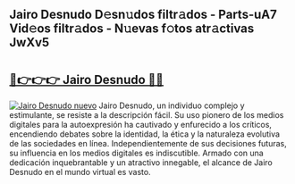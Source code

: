 ## Jairo Desnudo D𝚎sn𝚞dos filtr𝚊dos - Parts-uA7 Vid𝚎os filtr𝚊dos - N𝚞evas f𝚘tos atr𝚊ctivas JwXv5

# <h2><a href="http://mb14z4.tromn.icu/?c=Jairo+Desnudo">🔗👉👉👉 Jairo Desnudo 🔗🔗</a></h2>

[![Jairo Desnudo nuevo](https://i.imgur.com/pEAQMta.gif)](http://mb14z4.tromn.icu/?c=Jairo+Desnudo)
Jairo Desnudo, un individuo complejo y estimulante, se resiste a la descripción fácil. Su uso pionero de los medios digitales para la autoexpresión ha cautivado y enfurecido a los críticos, encendiendo debates sobre la identidad, la ética y la naturaleza evolutiva de las sociedades en línea. Independientemente de sus decisiones futuras, su influencia en los medios digitales es indiscutible. Armado con una dedicación inquebrantable y un atractivo innegable, el alcance de Jairo Desnudo en el mundo virtual es vasto.
